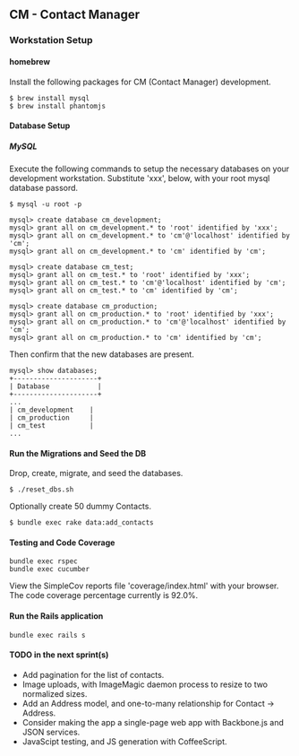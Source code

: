 ## CM - Contact Manager

### Workstation Setup

#### homebrew

Install the following packages for CM (Contact Manager) development.

```
$ brew install mysql
$ brew install phantomjs
```

#### Database Setup

##### MySQL

Execute the following commands to setup the necessary databases on your development
workstation.  Substitute 'xxx', below, with your root mysql database passord.

```
$ mysql -u root -p

mysql> create database cm_development;
mysql> grant all on cm_development.* to 'root' identified by 'xxx';
mysql> grant all on cm_development.* to 'cm'@'localhost' identified by 'cm';
mysql> grant all on cm_development.* to 'cm' identified by 'cm';

mysql> create database cm_test;
mysql> grant all on cm_test.* to 'root' identified by 'xxx';
mysql> grant all on cm_test.* to 'cm'@'localhost' identified by 'cm';
mysql> grant all on cm_test.* to 'cm' identified by 'cm';

mysql> create database cm_production;
mysql> grant all on cm_production.* to 'root' identified by 'xxx';
mysql> grant all on cm_production.* to 'cm'@'localhost' identified by 'cm';
mysql> grant all on cm_production.* to 'cm' identified by 'cm';
```

Then confirm that the new databases are present.

```
mysql> show databases;
+---------------------+
| Database            |
+---------------------+
...
| cm_development    |
| cm_production     |
| cm_test           |
...
```

#### Run the Migrations and Seed the DB

Drop, create, migrate, and seed the databases.

```
$ ./reset_dbs.sh
```

Optionally create 50 dummy Contacts.

```
$ bundle exec rake data:add_contacts
```

#### Testing and Code Coverage

```
bundle exec rspec
bundle exec cucumber
```

View the SimpleCov reports file 'coverage/index.html' with your browser.
The code coverage percentage currently is 92.0%.

#### Run the Rails application

```
bundle exec rails s
```

#### TODO in the next sprint(s)

- Add pagination for the list of contacts.
- Image uploads, with ImageMagic daemon process to resize to two normalized sizes.
- Add an Address model, and one-to-many relationship for Contact -> Address.
- Consider making the app a single-page web app with Backbone.js and JSON services.
- JavaScipt testing, and JS generation with CoffeeScript.
